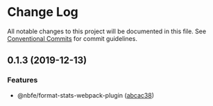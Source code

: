 # Change Log

All notable changes to this project will be documented in this file. See [Conventional Commits](https://conventionalcommits.org) for commit guidelines.

## 0.1.3 (2019-12-13)

### Features

-   @nbfe/format-stats-webpack-plugin ([abcac38](https://github.com/shuoshubao/nbfe/commit/abcac38))
